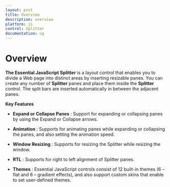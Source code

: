 ```yaml
---
layout: post
title: Overview
description: overview
platform: js
control: Splitter
documentation: ug
---
```


# Overview

**The Essential JavaScript Splitter** is a layout control that enables you to divide a Web page into distinct areas by inserting resizable panes. You can create any number of **Splitter** panes and place them inside the **Splitter** control. The split bars are inserted automatically in between the adjacent panes. 

**Key Features**

* **Expand or Collapse Panes** : Support for expanding or collapsing panes by using the Expand or Collapse arrows.

* **Animation** : Supports for animating panes while expanding or collapsing the panes, and also setting the animation speed.

* **Window Resizing** : Supports for resizing the Splitter while resizing the window.

* **RTL** : Supports for right to left alignment of Splitter panes.

* **Themes** : Essential JavaScript controls consist of 12 built-in themes (6 – flat and 6 – gradient effects), and also support custom skins that enable to set user-defined themes.

